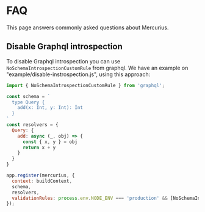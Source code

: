 # FAQ

This page answers commonly asked questions about Mercurius.

## Disable Graphql introspection
To disable Graphql introspection you can use `NoSchemaIntrospectionCustomRule` from graphql. We have an example on "example/disable-instrospection.js", using this approach:

```js
import { NoSchemaIntrospectionCustomRule } from 'graphql';

const schema = `
  type Query {
    add(x: Int, y: Int): Int
  }
`
const resolvers = {
  Query: {
    add: async (_, obj) => {
      const { x, y } = obj
      return x + y
    }
  }
}

app.register(mercurius, {
  context: buildContext,
  schema,
  resolvers,
  validationRules: process.env.NODE_ENV === 'production' && [NoSchemaIntrospectionCustomRule],
});
```
